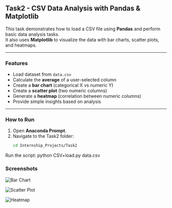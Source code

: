 ## Task2 - CSV Data Analysis with Pandas & Matplotlib

This task demonstrates how to load a CSV file using **Pandas** and perform basic data analysis tasks.  
It also uses **Matplotlib** to visualize the data with bar charts, scatter plots, and heatmaps.

---

###  Features
- Load dataset from `data.csv`
- Calculate the **average** of a user-selected column
- Create a **bar chart** (categorical X vs numeric Y)
- Create a **scatter plot** (two numeric columns)
- Generate a **heatmap** (correlation between numeric columns)
- Provide simple insights based on analysis

---

### How to Run
1. Open **Anaconda Prompt**.
2. Navigate to the Task2 folder:
   ```bash
   cd Internship_Projects/Task2
Run the script:
   python CSV+load.py data.csv

### Screenshots


![Bar Chart](ss.png)


![Scatter Plot](ss4.png)


![Heatmap](ss5.png)
